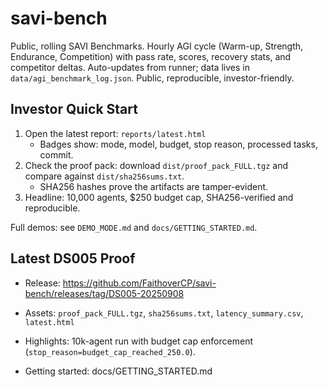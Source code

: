 # savi-bench
Public, rolling SAVI Benchmarks. Hourly AGI cycle (Warm-up, Strength, Endurance, Competition) with pass rate, scores, recovery stats, and competitor deltas. Auto-updates from runner; data lives in `data/agi_benchmark_log.json`. Public, reproducible, investor-friendly.

## Investor Quick Start

1. Open the latest report: `reports/latest.html`
   - Badges show: mode, model, budget, stop reason, processed tasks, commit.
2. Check the proof pack: download `dist/proof_pack_FULL.tgz` and compare against `dist/sha256sums.txt`.
   - SHA256 hashes prove the artifacts are tamper-evident.
3. Headline: 10,000 agents, $250 budget cap, SHA256-verified and reproducible.

Full demos: see `DEMO_MODE.md` and `docs/GETTING_STARTED.md`.

## Latest DS005 Proof

- Release: https://github.com/FaithoverCP/savi-bench/releases/tag/DS005-20250908
- Assets: `proof_pack_FULL.tgz`, `sha256sums.txt`, `latency_summary.csv`, `latest.html`
- Highlights: 10k-agent run with budget cap enforcement (`stop_reason=budget_cap_reached_250.0`).

- Getting started: docs/GETTING_STARTED.md
